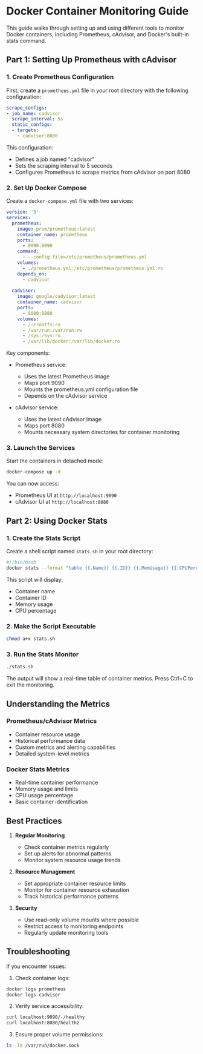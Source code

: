# Docker Container Monitoring Guide

This guide walks through setting up and using different tools to monitor Docker containers, including Prometheus, cAdvisor, and Docker's built-in stats command.

## Part 1: Setting Up Prometheus with cAdvisor

### 1. Create Prometheus Configuration
First, create a `prometheus.yml` file in your root directory with the following configuration:

```yaml
scrape_configs:
- job_name: cadvisor
  scrape_interval: 5s
  static_configs:
  - targets:
    - cadvisor:8080
```

This configuration:
- Defines a job named "cadvisor"
- Sets the scraping interval to 5 seconds
- Configures Prometheus to scrape metrics from cAdvisor on port 8080

### 2. Set Up Docker Compose
Create a `docker-compose.yml` file with two services:

```yaml
version: '3'
services:
  prometheus:
    image: prom/prometheus:latest
    container_name: prometheus
    ports:
      - 9090:9090
    command:
      - --config.file=/etc/prometheus/prometheus.yml
    volumes:
      - ./prometheus.yml:/etc/prometheus/prometheus.yml:ro
    depends_on:
      - cadvisor
    
  cadvisor:
    image: google/cadvisor:latest
    container_name: cadvisor
    ports:
      - 8080:8080
    volumes:
      - /:/rootfs:ro
      - /var/run:/var/run:rw
      - /sys:/sys:ro
      - /var/lib/docker:/var/lib/docker:ro
```

Key components:
- Prometheus service:
  - Uses the latest Prometheus image
  - Maps port 9090
  - Mounts the prometheus.yml configuration file
  - Depends on the cAdvisor service

- cAdvisor service:
  - Uses the latest cAdvisor image
  - Maps port 8080
  - Mounts necessary system directories for container monitoring

### 3. Launch the Services
Start the containers in detached mode:

```bash
docker-compose up -d
```

You can now access:
- Prometheus UI at `http://localhost:9090`
- cAdvisor UI at `http://localhost:8080`

## Part 2: Using Docker Stats

### 1. Create the Stats Script
Create a shell script named `stats.sh` in your root directory:

```bash
#!/bin/bash
docker stats --format "table {{.Name}} {{.ID}} {{.MemUsage}} {{.CPUPerc}}"
```

This script will display:
- Container name
- Container ID
- Memory usage
- CPU percentage

### 2. Make the Script Executable
```bash
chmod a+x stats.sh
```

### 3. Run the Stats Monitor
```bash
./stats.sh
```

The output will show a real-time table of container metrics. Press Ctrl+C to exit the monitoring.

## Understanding the Metrics

### Prometheus/cAdvisor Metrics
- Container resource usage
- Historical performance data
- Custom metrics and alerting capabilities
- Detailed system-level metrics

### Docker Stats Metrics
- Real-time container performance
- Memory usage and limits
- CPU usage percentage
- Basic container identification

## Best Practices

1. **Regular Monitoring**
   - Check container metrics regularly
   - Set up alerts for abnormal patterns
   - Monitor system resource usage trends

2. **Resource Management**
   - Set appropriate container resource limits
   - Monitor for container resource exhaustion
   - Track historical performance patterns

3. **Security**
   - Use read-only volume mounts where possible
   - Restrict access to monitoring endpoints
   - Regularly update monitoring tools

## Troubleshooting

If you encounter issues:

1. Check container logs:
```bash
docker logs prometheus
docker logs cadvisor
```

2. Verify service accessibility:
```bash
curl localhost:9090/-/healthy
curl localhost:8080/healthz
```

3. Ensure proper volume permissions:
```bash
ls -la /var/run/docker.sock
```
